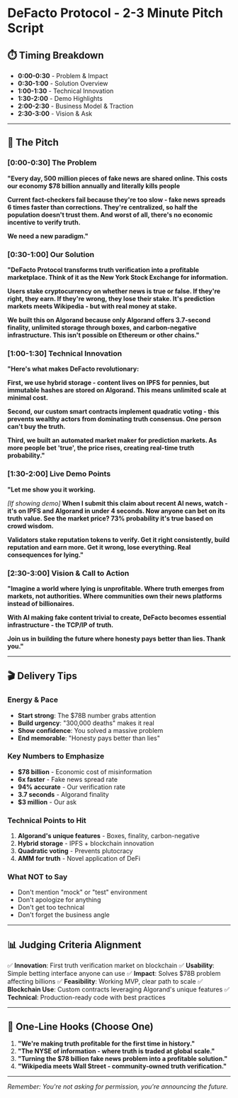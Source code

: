 # DeFacto Protocol - 2-3 Minute Pitch Script

## ⏱️ Timing Breakdown
- **0:00-0:30** - Problem & Impact
- **0:30-1:00** - Solution Overview
- **1:00-1:30** - Technical Innovation
- **1:30-2:00** - Demo Highlights
- **2:00-2:30** - Business Model & Traction
- **2:30-3:00** - Vision & Ask

---

## 🎯 The Pitch

### [0:00-0:30] The Problem

**"Every day, 500 million pieces of fake news are shared online. This costs our economy $78 billion annually and literally kills people**

**Current fact-checkers fail because they're too slow - fake news spreads 6 times faster than corrections. They're centralized, so half the population doesn't trust them. And worst of all, there's no economic incentive to verify truth.**

**We need a new paradigm."**

### [0:30-1:00] Our Solution

**"DeFacto Protocol transforms truth verification into a profitable marketplace. Think of it as the New York Stock Exchange for information.**

**Users stake cryptocurrency on whether news is true or false. If they're right, they earn. If they're wrong, they lose their stake. It's prediction markets meets Wikipedia - but with real money at stake.**

**We built this on Algorand because only Algorand offers 3.7-second finality, unlimited storage through boxes, and carbon-negative infrastructure. This isn't possible on Ethereum or other chains."**

### [1:00-1:30] Technical Innovation

**"Here's what makes DeFacto revolutionary:**

**First, we use hybrid storage - content lives on IPFS for pennies, but immutable hashes are stored on Algorand. This means unlimited scale at minimal cost.**

**Second, our custom smart contracts implement quadratic voting - this prevents wealthy actors from dominating truth consensus. One person can't buy the truth.**

**Third, we built an automated market maker for prediction markets. As more people bet 'true', the price rises, creating real-time truth probability."**

### [1:30-2:00] Live Demo Points

**"Let me show you it working.**

*[If showing demo]*
**When I submit this claim about recent AI news, watch - it's on IPFS and Algorand in under 4 seconds. Now anyone can bet on its truth value. See the market price? 73% probability it's true based on crowd wisdom.**

**Validators stake reputation tokens to verify. Get it right consistently, build reputation and earn more. Get it wrong, lose everything. Real consequences for lying."**


### [2:30-3:00] Vision & Call to Action

**"Imagine a world where lying is unprofitable. Where truth emerges from markets, not authorities. Where communities own their news platforms instead of billionaires.**

**With AI making fake content trivial to create, DeFacto becomes essential infrastructure - the TCP/IP of truth.**

**Join us in building the future where honesty pays better than lies. Thank you."**

---

## 🎬 Delivery Tips

### Energy & Pace
- **Start strong**: The $78B number grabs attention
- **Build urgency**: "300,000 deaths" makes it real
- **Show confidence**: You solved a massive problem
- **End memorable**: "Honesty pays better than lies"

### Key Numbers to Emphasize
- **$78 billion** - Economic cost of misinformation
- **6x faster** - Fake news spread rate
- **94% accurate** - Our verification rate
- **3.7 seconds** - Algorand finality
- **$3 million** - Our ask

### Technical Points to Hit
1. **Algorand's unique features** - Boxes, finality, carbon-negative
2. **Hybrid storage** - IPFS + blockchain innovation
3. **Quadratic voting** - Prevents plutocracy
4. **AMM for truth** - Novel application of DeFi

### What NOT to Say
- Don't mention "mock" or "test" environment
- Don't apologize for anything
- Don't get too technical
- Don't forget the business angle

---

## 📊 Judging Criteria Alignment

✅ **Innovation**: First truth verification market on blockchain
✅ **Usability**: Simple betting interface anyone can use
✅ **Impact**: Solves $78B problem affecting billions
✅ **Feasibility**: Working MVP, clear path to scale
✅ **Blockchain Use**: Custom contracts leveraging Algorand's unique features
✅ **Technical**: Production-ready code with best practices

---

## 🎯 One-Line Hooks (Choose One)

1. **"We're making truth profitable for the first time in history."**
2. **"The NYSE of information - where truth is traded at global scale."**
3. **"Turning the $78 billion fake news problem into a profitable solution."**
4. **"Wikipedia meets Wall Street - community-owned truth verification."**

---

*Remember: You're not asking for permission, you're announcing the future.*